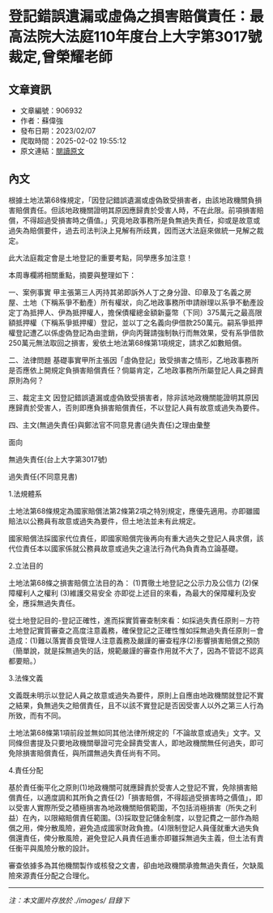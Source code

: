 # 登記錯誤遺漏或虛偽之損害賠償責任：最高法院大法庭110年度台上大字第3017號裁定,曾榮耀老師

## 文章資訊
- 文章編號：906932
- 作者：蘇偉強
- 發布日期：2023/02/07
- 爬取時間：2025-02-02 19:55:12
- 原文連結：[閱讀原文](https://real-estate.get.com.tw/Columns/detail.aspx?no=906932)

## 內文
根據土地法第68條規定，「因登記錯誤遺漏或虛偽致受損害者，由該地政機關負損害賠償責任。但該地政機關證明其原因應歸責於受害人時，不在此限。前項損害賠償，不得超過受損害時之價值。」究竟地政事務所是負無過失責任，抑或是故意或過失為賠償要件，過去司法判決上見解有所歧異，因而送大法庭來做統一見解之裁定。

此大法庭裁定會是土地登記的重要考點，同學應多加注意！

本周專欄將相關重點，摘要與整理如下：

一、案例事實 甲主張第三人丙持其弟即訴外人丁之身分證、印章及丁名義之房屋、土地（下稱系爭不動產）所有權狀，向乙地政事務所申請辦理以系爭不動產設定丁為抵押人、伊為抵押權人，擔保債權總金額新臺幣（下同）375萬元之最高限額抵押權（下稱系爭抵押權）登記，並以丁之名義向伊借款250萬元。嗣系爭抵押權登記遭乙以係虛偽登記為由塗銷，伊向丙聲請強制執行而無效果，受有系爭借款250萬元無法取回之損害，爰依土地法第68條第1項規定，請求乙如數賠償。

二、法律問題 基礎事實甲所主張因「虛偽登記」致受損害之情形，乙地政事務所是否應依上開規定負損害賠償責任？倘屬肯定，乙地政事務所所屬登記人員之歸責原則為何？

三、裁定主文 因登記錯誤遺漏或虛偽致受損害者，除非該地政機關能證明其原因應歸責於受害人，否則即應負損害賠償責任，不以登記人員有故意或過失為要件。

四、主文(無過失責任)與鄭法官不同意見書(過失責任)之理由彙整

面向

無過失責任(台上大字第3017號)

過失責任(不同意見書)

1.法規體系

土地法第68條規定為國家賠償法第2條第2項之特別規定，應優先適用。亦即雖國賠法以公務員有故意或過失為要件，但土地法並未有此規定。

國家賠償法採國家代位責任，即國家賠償完後再向有重大過失之登記人員求償，該代位責任本以國家係就公務員故意或過失之違法行為代為負責為立論基礎。

2.立法目的

土地法第68條之損害賠償立法目的為： (1)貫徹土地登記之公示力及公信力 (2)保障權利人之權利 (3)維護交易安全 亦即從上述目的來看，為最大的保障權利及安全，應採無過失責任。

從土地登記目的-登記正確性，進而採實質審查制來看：如採過失責任原則－方符土地登記實質審查之高度注意義務，確保登記之正確性惟如採無過失責任原則－會造成：(1)難以落實善良管理人注意義務及嚴謹的審查程序(2)影響損害賠償之預防（簡單說，就是採無過失的話，規範嚴謹的審查作用就不大了，因為不管認不認真都要賠。）

3.法條文義

文義既未明示以登記人員之故意或過失為要件，原則上自應由地政機關就登記不實之結果，負無過失之賠償責任，且不以該不實登記是否因受害人以外之第三人行為所致，而有不同。

土地法第68條第1項前段並無如同其他法律所規定的「不論故意或過失」文字。又同條但書提及只要地政機關舉證可完全歸責受害人，即地政機關無任何過失，即可免除損害賠償責任，與所謂無過失責任尚有不同。

4.責任分配

基於責任衡平化之原則(1)地政機關可就應歸責於受害人之登記不實，免除損害賠償責任，以適度調和其所負之責任(2)「損害賠償，不得超過受損害時之價值」，即以受害人實際所受之積極損害為地政機關賠償範圍，不包括消極損害（所失之利益）在內，以限縮賠償責任範圍。(3)採取登記儲金制度，以登記費之一部作為賠償之用，俾分散風險，避免造成國家財政負擔。(4)限制登記人員僅就重大過失負償還責任，俾分散風險，避免登記人員責任過重亦即雖採無過失主義，但土法有責任衡平與風險分散的設計。

審查依據多為其他機關製作或核發之文書，卻由地政機關承擔無過失責任，欠缺風險來源責任分配之合理化。

---
*注：本文圖片存放於 ./images/ 目錄下*

